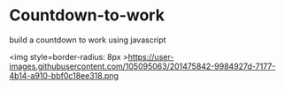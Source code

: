# Countdown-to-work
build a countdown to work using javascript

<img style=border-radius: 8px >https://user-images.githubusercontent.com/105095063/201475842-9984927d-7177-4b14-a910-bbf0c18ee318.png</img>

